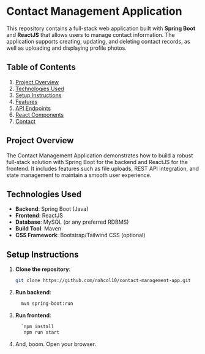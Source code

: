 # Contact Management Application

This repository contains a full-stack web application built with **Spring Boot** and **ReactJS** that allows users to manage contact information. The application supports creating, updating, and deleting contact records, as well as uploading and displaying profile photos.

## Table of Contents

1. [Project Overview](#project-overview)
2. [Technologies Used](#technologies-used)
3. [Setup Instructions](#setup-instructions)
4. [Features](#features)
5. [API Endpoints](#api-endpoints)
6. [React Components](#react-components)
7. [Contact](#contact)

## Project Overview

The Contact Management Application demonstrates how to build a robust full-stack solution with Spring Boot for the backend and ReactJS for the frontend. It includes features such as file uploads, REST API integration, and state management to maintain a smooth user experience.

## Technologies Used

- **Backend**: Spring Boot (Java)
- **Frontend**: ReactJS
- **Database**: MySQL (or any preferred RDBMS)
- **Build Tool**: Maven
- **CSS Framework**: Bootstrap/Tailwind CSS (optional)

## Setup Instructions

1. **Clone the repository**:
   ```bash
   git clone https://github.com/nahcol10/contact-management-app.git
2. **Run backend**:
   ```bash
     mvn spring-boot:run
3. **Run frontend**:
   ```bash
     `npm install
      npm run start
   ```
4. And, boom. Open your browser.

